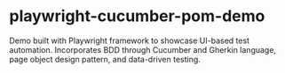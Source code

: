 # playwright-cucumber-pom-demo
 
Demo built with Playwright framework to showcase UI-based test automation. Incorporates BDD through Cucumber and Gherkin language, page object design pattern, and data-driven testing. 
